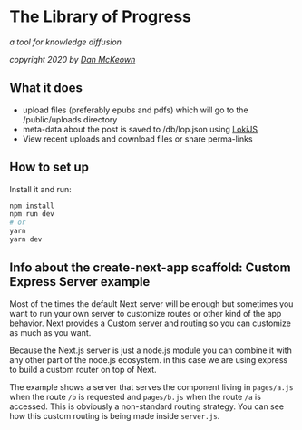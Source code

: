 # The Library of Progress

*a tool for knowledge diffusion*

*copyright 2020 by [Dan McKeown](https://danmckeown.info)*

## What it does

- upload files (preferably epubs and pdfs) which will go to the /public/uploads directory
- meta-data about the post is saved to /db/lop.json using [LokiJS](http://techfort.github.io/LokiJS/)
- View recent uploads and download files or share perma-links

## How to set up

Install it and run:

```bash
npm install
npm run dev
# or
yarn
yarn dev
```

## Info about the create-next-app scaffold: Custom Express Server example

Most of the times the default Next server will be enough but sometimes you want to run your own server to customize routes or other kind of the app behavior. Next provides a [Custom server and routing](https://github.com/zeit/next.js#custom-server-and-routing) so you can customize as much as you want.

Because the Next.js server is just a node.js module you can combine it with any other part of the node.js ecosystem. in this case we are using express to build a custom router on top of Next.

The example shows a server that serves the component living in `pages/a.js` when the route `/b` is requested and `pages/b.js` when the route `/a` is accessed. This is obviously a non-standard routing strategy. You can see how this custom routing is being made inside `server.js`.
